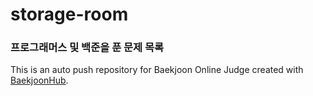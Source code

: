 # storage-room

### 프로그래머스 및 백준을 푼 문제 목록

This is an auto push repository for Baekjoon Online Judge created with [BaekjoonHub](https://github.com/BaekjoonHub/BaekjoonHub).
